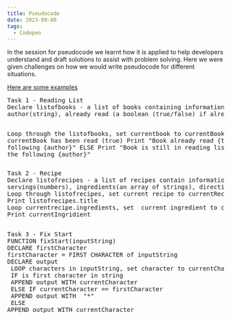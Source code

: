 ```yaml
---
title: Pseudocode
date: 2023-09-08
tags:
  - Codepen
---
```

In the session for pseudocode we learnt how it is applied to help developers understand and draft solutions to assist with problem solving. Here we were given challenges on how we would write pseudocode for different situations. 

<a href= "https://codepen.io/Steelaxel/pen/RwEzGKB">Here are some examples</a>

<div class="box">
<pre>
Task 1 - Reading List
Declare listofbooks - a list of books containing information as title(string),
author(string), already read (a boolean (true/false) if already read or on reading list)

Loop through the listofbooks, set currentbook to currentBook
IF currentBook has been read (true)
Print "Book already read {title} by the following {author}"
ELSE
Print "Book is still in reading list {title} by the following {author}"
</pre>
</div>

<div class="box">
<pre>
Task 2 - Recipe
Declare listofrecipes - a list of recipes contain information as title(string), 
servings(numbers), ingredients(an array of strings), directions(string)
Loop through listofrecipes, set current recipe to currentRecipe
Print listofrecipes.title
Loop currentrecipe.ingredients, set  current ingredient to currentIngredient
Print currentIngridient
 </pre>
 </div>

<div class="box"> 
<pre>
Task 3 - Fix Start
FUNCTION fixStart(inputString)
DECLARE firstCharacter
firstCharacter = FIRST CHARACTER of inputString
DECLARE output
 LOOP characters in inputString, set character to currentCharacter
 IF is first character in string
 APPEND output WITH currentCharacter
 ELSE IF currentCharacter == firstCharacter
 APPEND output WITH  "*"
 ELSE
APPEND output WITH currentCharacter
</pre>
</div>